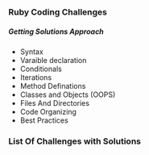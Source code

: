 ### Ruby Coding Challenges

##### Getting Solutions Approach

- Syntax
- Varaible declaration
- Conditionals
- Iterations
- Method Definations
- Classes and Objects (OOPS)
- Files And Directories
- Code Organizing
- Best Practices


### List Of Challenges with Solutions
